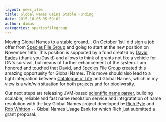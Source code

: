```yaml
---
layout: news_item
title: Global Names Gains Stable Funding
date: 2015-10-05 05:59:02
author: dimus
categories: speciesfilegroup
---
```


Moving Global Names to a stable ground... On October 1st I did sign a job offer
from [Species File Group][sfg] and going to start at the new position on
November 16th. This position is supported by a fund created by [David
Eades][davideades] (thank you David) and allows to think of grants not like a
vehicle for GN's survival, but means of further enhancement of the system. I am
honored and touched that David, and [Species File Group][sfg] created this
amazing opportunity for Global Names. This move should also lead to a tight
integration between [Catalogue of Life][col] and Global Names, which in my view
is a win/win situation for both projects and for biodiversity.

Our next steps are releasing JVM-based [scientific name parser][gnparser],
building scalable, reliable and fast name resolution service and integratation
of  name resolution with the key Global Names project developed by [Rich
Pyle][richpyle] and [Rob Whitton][robwhitton] -- Global Names Usage Bank for
which Rich just submitted a grant proposal.

[sfg]: http://software.speciesfile.org/HomePage/Software/SoftwareHomePage.aspx
[col]: http://catalogueoflife.com
[richpyle]: https://www.ted.com/talks/richard_pyle_dives_the_twilight_zone?language=en
[robwhitton]: https://github.com/whittonr
[davideades]: http://wwx.inhs.illinois.edu/directory/show/dceades
[gnparser]: https://github.com/GlobalNamesArchitecture/gnparser

